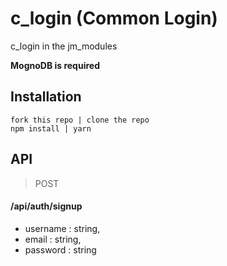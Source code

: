 # c_login (Common Login)
c_login in the jm_modules

__MognoDB is required__

## Installation

```
fork this repo | clone the repo 
npm install | yarn
```

## API

>POST  

#### /api/auth/signup

- username : string,
- email :  string,
- password : string


